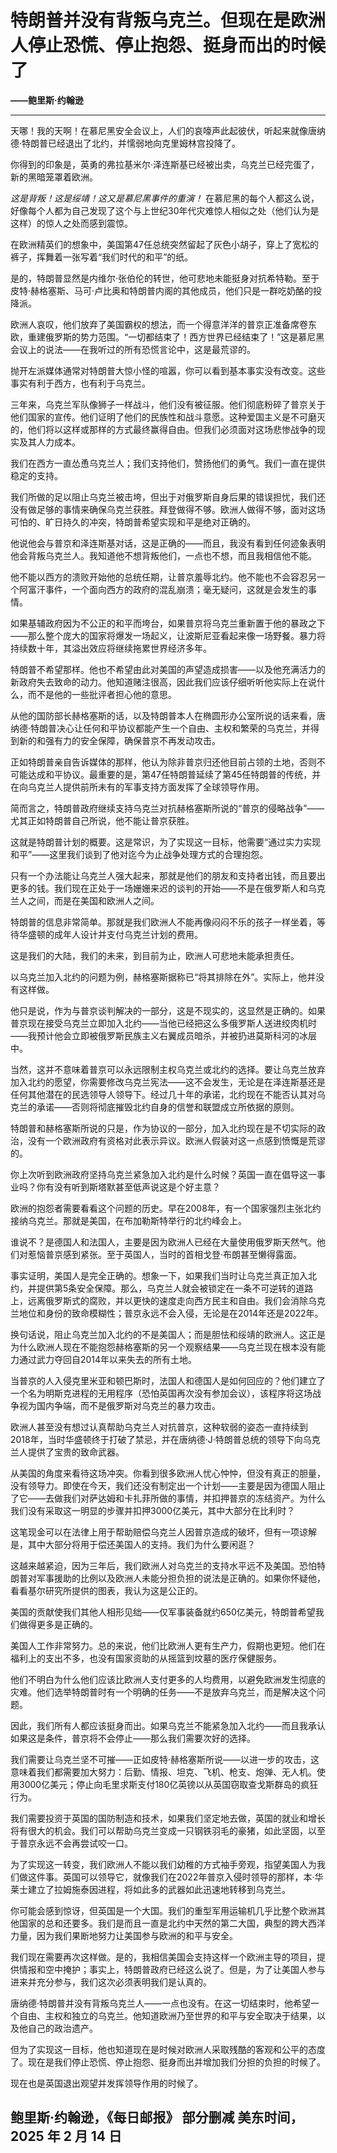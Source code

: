 # 特朗普并没有背叛乌克兰。但现在是欧洲人停止恐慌、停止抱怨、挺身而出的时候了

**——鲍里斯·约翰逊**

---

天哪！我的天啊！在慕尼黑安全会议上，人们的哀嚎声此起彼伏，听起来就像唐纳德·特朗普已经退出了北约，并懦弱地向克里姆林宫投降了。

你得到的印象是，英勇的弗拉基米尔·泽连斯基已经被出卖，乌克兰已经完蛋了，新的黑暗笼罩着欧洲。

*这是背叛！这是绥靖！这又是慕尼黑事件的重演！* 在慕尼黑的每个人都这么说，好像每个人都为自己发现了这个与上世纪30年代灾难惊人相似之处（他们认为是这样）的惊人之处而感到震惊。

在欧洲精英们的想象中，美国第47任总统突然留起了灰色小胡子，穿上了宽松的裤子，挥舞着一张写着“我们时代的和平”的纸。

是的，特朗普显然是内维尔·张伯伦的转世，他可悲地未能挺身对抗希特勒。至于皮特·赫格塞斯、马可·卢比奥和特朗普内阁的其他成员，他们只是一群吃奶酪的投降派。

欧洲人哀叹，他们放弃了美国霸权的想法，而一个得意洋洋的普京正准备席卷东欧，重建俄罗斯的势力范围。“一切都结束了！西方世界已经结束了！”这是慕尼黑会议上的说法——在我听过的所有恐慌言论中，这是最荒谬的。

抛开左派媒体通常对特朗普大惊小怪的喧嚣，你可以看到基本事实没有改变。这些事实有利于西方，也有利于乌克兰。

三年来，乌克兰军队像狮子一样战斗，他们没有被征服。他们彻底粉碎了普京关于他们国家的宣传。他们证明了他们的民族性和战斗意愿。这种爱国主义是不可磨灭的，他们将以这样或那样的方式最终赢得自由。但我们必须面对这场悲惨战争的现实及其人力成本。

我们在西方一直怂恿乌克兰人；我们支持他们，赞扬他们的勇气。我们一直在提供稳定的支持。

我们所做的足以阻止乌克兰被击垮，但出于对俄罗斯自身后果的错误担忧，我们还没有做足够的事情来确保乌克兰获胜。拜登做得不够。欧洲人做得不够，面对这场可怕的、旷日持久的冲突，特朗普希望实现和平是绝对正确的。

他说他会与普京和泽连斯基对话，这是正确的——而且，我没有看到任何迹象表明他会背叛乌克兰人。我知道他不想背叛他们，一点也不想，而且我相信他不能。

他不能以西方的溃败开始他的总统任期，让普京羞辱北约。他不能也不会容忍另一个阿富汗事件，一个面向西方的政府的混乱崩溃；毫无疑问，这就是会发生的事情。

如果基辅政府因为不公正的和平而垮台，如果普京将乌克兰重新置于他的暴政之下——那么整个庞大的国家将爆发一场起义，让波斯尼亚看起来像一场野餐。暴力将持续数十年，其溢出效应将继续拖累世界经济多年。

特朗普不希望那样。他也不希望由此对美国的声望造成损害——以及他充满活力的新政府失去致命的动力。他知道赌注很高，因此我们应该仔细听听他实际上在说什么，而不是他的一些批评者担心他的意思。

从他的国防部长赫格塞斯的话，以及特朗普本人在椭圆形办公室所说的话来看，唐纳德·特朗普决心让任何和平协议都能产生一个自由、主权和繁荣的乌克兰，并得到新的和强有力的安全保障，确保普京不再发动攻击。

正如特朗普亲自告诉媒体的那样，他认为除非普京归还他目前占领的土地，否则不可能达成和平协议。最重要的是，第47任特朗普延续了第45任特朗普的传统，并在向乌克兰人提供前所未有的军事支持方面发挥了全球领导作用。

简而言之，特朗普政府继续支持乌克兰对抗赫格塞斯所说的“普京的侵略战争”——尤其正如特朗普自己所说，他不能让普京获胜。

这就是特朗普计划的概要。这是常识，为了实现这一目标，他需要“通过实力实现和平”——这里我们谈到了他对迄今为止战争处理方式的合理抱怨。

只有一个办法能让乌克兰人强大起来，那就是他们的朋友和支持者出钱，而且要出更多的钱。我们现在正处于一场姗姗来迟的谈判的开始——不是在俄罗斯人和乌克兰人之间，而是在美国和欧洲人之间。

特朗普的信息非常简单。那就是我们欧洲人不能再像闷闷不乐的孩子一样坐着，等待华盛顿的成年人设计并支付乌克兰计划的费用。

这是我们的大陆，我们的未来，到目前为止，欧洲人可悲地未能承担责任。

以乌克兰加入北约的问题为例，赫格塞斯据称已“将其排除在外”。实际上，他并没有这样做。

他只是说，作为与普京谈判解决的一部分，这是不现实的，这显然是正确的。如果普京现在接受乌克兰立即加入北约——当他已经把这么多俄罗斯人送进绞肉机时——我预计他会立即被俄罗斯民族主义右翼成员暗杀，并被扔进莫斯科河的冰层中。

当然，这并不意味着普京可以永远限制主权乌克兰或北约的选择。要让乌克兰放弃加入北约的愿望，你需要修改乌克兰宪法——这不会发生，无论是在泽连斯基还是任何其他潜在的民选领导人领导下。经过几十年的承诺，北约现在不能否认其对乌克兰的承诺——否则将彻底摧毁北约自身的信誉和联盟成立所依据的原则。

特朗普和赫格塞斯所说的只是，作为协议的一部分，加入北约现在是不切实际的政治，没有一个欧洲政府有资格对此表示异议。欧洲人假装对这一点感到愤慨是荒谬的。

你上次听到欧洲政府坚持乌克兰紧急加入北约是什么时候？英国一直在倡导这一事业吗？你有没有听到斯塔默甚至低声说这是个好主意？

欧洲的抱怨者需要看看这个问题的历史。早在2008年，有一个国家强烈主张北约接纳乌克兰。那就是美国，在布加勒斯特举行的北约峰会上。

谁说不？是德国人和法国人，主要是因为欧洲人已经在大量使用俄罗斯天然气。他们对惹恼普京感到紧张。至于英国人，当时的首相戈登·布朗甚至懒得露面。

事实证明，美国人是完全正确的。想象一下，如果我们当时让乌克兰真正加入北约，并提供第5条安全保障。那么，乌克兰人就会被锁定在一条不可逆转的道路上，远离俄罗斯式的腐败，并以更快的速度走向西方民主和自由。我们会消除乌克兰地位和身份的致命模糊性；普京永远不会入侵，无论是在2014年还是2022年。

换句话说，阻止乌克兰加入北约的不是美国人；而是胆怯和绥靖的欧洲人。这正是为什么欧洲人现在不能抱怨赫格塞斯的另一个观察结果——乌克兰现在根本没有能力通过武力夺回自2014年以来失去的所有土地。

当普京的人入侵克里米亚和顿巴斯时，法国人和德国人是如何回应的？他们建立了一个名为明斯克进程的无用程序（恐怕英国再次没有参加会议），该程序将这场战争视为国内争端，而不是俄罗斯对乌克兰的暴力攻击。

欧洲人甚至没有想过认真帮助乌克兰人对抗普京，这种软弱的姿态一直持续到2018年，当时华盛顿终于打破了禁忌，并在唐纳德·J·特朗普总统的领导下向乌克兰人提供了宝贵的致命武器。

从美国的角度来看待这场冲突。你看到很多欧洲人忧心忡忡，但没有真正的胆量，没有领导力。即使在今天，我们还没有制定出一个计划——主要是因为德国人阻止了它——去做我们对萨达姆和卡扎菲所做的事情，并扣押普京的冻结资产。为什么我们没有采取这一明显的步骤并扣押3000亿美元，其中大部分在比利时？

这笔现金可以在法律上用于帮助赔偿乌克兰人因普京造成的破坏，但有一项谅解是，其中大部分将用于偿还美国人的支持。我们为什么要闲逛？

这越来越紧迫，因为三年后，我们欧洲人对乌克兰的支持水平远不及美国。恐怕特朗普对军事援助的比例以及欧洲人未能分担负担的说法是正确的。如果你怀疑他，看看基尔研究所提供的图表，我认为这是公正的。

美国的贡献使我们其他人相形见绌——仅军事装备就约650亿美元，特朗普希望我们做得更多是正确的。

美国人工作非常努力。总的来说，他们比欧洲人更有生产力，假期也更短。他们在福利上的支出不多，也没有国家资助的从摇篮到坟墓的医疗保健服务。

他们不明白为什么他们应该比欧洲人支付更多的人均费用，以避免欧洲发生彻底的灾难。他们选举特朗普时有一个明确的任务——不是放弃乌克兰，而是解决这个问题。

因此，我们所有人都应该挺身而出。如果乌克兰不能紧急加入北约——而且我承认如果这是条件，普京将不会停止——那么我们需要次好的选择。

我们需要让乌克兰坚不可摧——正如皮特·赫格塞斯所说——以进一步的攻击，这意味着我们都需要加大努力：后勤、情报、坦克、飞机、枪支、炮弹、无人机。使用3000亿美元；停止向毛里求斯支付180亿英镑以从英国窃取查戈斯群岛的疯狂行为。

我们需要投资于英国的国防制造和技术，如果我们坚定地去做，英国的就业和增长将有很大的机会。我们可以帮助乌克兰变成一只钢铁羽毛的豪猪，如此坚固，以至于普京永远不会再尝试咬一口。

为了实现这一转变，我们欧洲人不能以我们幼稚的方式袖手旁观，指望美国人为我们做这件事。英国可以领导它，就像我们在2022年普京入侵时领导的那样，本·华莱士建立了拉姆施泰因进程，将如此多的武器如此迅速地转移到乌克兰。

你可能会感到惊讶，但英国是一个大国。我们的重型军用运输机几乎比整个欧洲其他国家的总和还要多。我们是而且一直是北约中天然的第二大国，典型的跨大西洋力量，因为我们果断地努力让美国参与欧洲的和平与安全。

我们现在需要再次这样做。是的，我相信美国会支持这样一个欧洲主导的项目，提供情报和空中掩护；事实上，特朗普政府已经这么说了。但是，为了让美国人参与进来并充分参与，我们这次必须表明我们是认真的。

唐纳德·特朗普并没有背叛乌克兰人——一点也没有。在这一切结束时，他希望一个自由、主权和独立的乌克兰。他知道欧洲乃至世界的和平与安全取决于结果，以及他自己的政治遗产。

但为了实现这一目标，他也知道现在是时候对欧洲人采取残酷的客观和公平的态度了。现在是我们停止恐慌、停止抱怨、挺身而出并增加我们分担的负担的时候了。

现在也是英国退出观望并发挥领导作用的时候了。

鲍里斯·约翰逊，《每日邮报》  部分删减
美东时间，2025 年 2 月 14 日 
---
